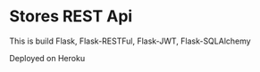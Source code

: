 # Stores REST Api

This is build Flask, Flask-RESTFul, Flask-JWT, Flask-SQLAlchemy

Deployed on Heroku